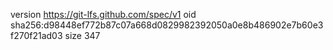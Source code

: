 version https://git-lfs.github.com/spec/v1
oid sha256:d98448ef772b87c07a668d0829982392050a0e8b486902e7b60e3f270f21ad03
size 347
